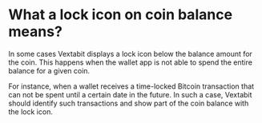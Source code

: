 # What a lock icon on coin balance means?

In some cases Vextabit displays a lock icon below the balance amount for the coin. This happens when the wallet app is not able to spend the entire balance for a given coin.

For instance, when a wallet receives a time-locked Bitcoin transaction that can not be spent until a certain date in the future. In such a case, Vextabit should identify such transactions and show part of the coin balance with the lock icon.

